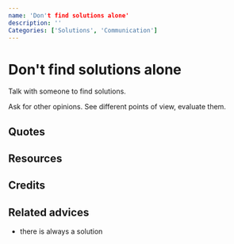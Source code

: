 ```yaml
---
name: 'Don't find solutions alone'
description: ''
Categories: ['Solutions', 'Communication']
---
```

# Don't find solutions alone

Talk with someone to find solutions.

Ask for other opinions. See different points of view, evaluate them.

## Quotes

## Resources

## Credits

## Related advices

- there is always a solution

